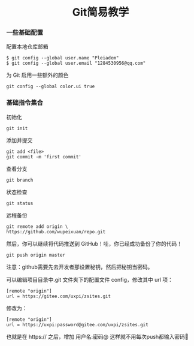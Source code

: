 # <center> Git简易教学
### 一些基础配置
配置本地仓库邮箱

    $ git config --global user.name "Pleiadem"  
    $ git config --global user.email "1284530956@qq.com"  
为 Git 启用一些额外的颜色

    git config --global color.ui true

### 基础指令集合
初始化

    git init
添加并提交

    git add <file>
    git commit -m 'first commit'
查看分支

    git branch
状态检查

    git status
远程备份

    git remote add origin \
    https://github.com/wupeixuan/repo.git 

然后，你可以继续将代码推送到 GitHub！哇，你已经成功备份了你的代码！

    git push origin master 
注意：github需要先去开发者那设置秘钥，然后把秘钥当密码。

可以编辑项目目录中.git 文件夹下的配置文件 config，修改其中 url 项：

    [remote "origin"]
    url = https://gitee.com/uxpi/zsites.git
修改为：

    [remote "origin"]   
    url = https://uxpi:password@gitee.com/uxpi/zsites.git
也就是在 https:// 之后，增加 用户名:密码@
这样就不用每次push都输入密码🤤
    